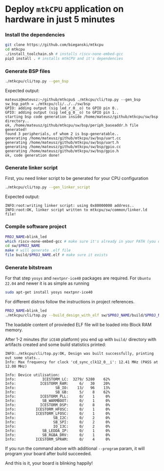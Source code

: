 # Deploy `mtkCPU` application on hardware in just 5 minutes

### Install the dependencies

```sh
git clone https://github.com/bieganski/mtkcpu
cd mtkcpu
./install_toolchain.sh # installs riscv-none-embed-gcc
pip3 install . # installs mtkCPU and it's dependencies
```

### Generate BSP files

```sh
./mtkcpu/cli/top.py --gen_bsp
```

Expected output:

```
mateusz@mateusz:~/github/mtkcpu$ ./mtkcpu/cli/top.py --gen_bsp
sw_bsp_path = ./mtkcpu/cli/../../sw/bsp
GPIO: adding output (sig led_r_0__o) to GPIO pin 0..
GPIO: adding output (sig led_g_0__o) to GPIO pin 1..
starting bsp code generation inside /home/mateusz/github/mtkcpu/sw/bsp directory..
ok, /home/mateusz/github/mtkcpu/sw/bsp/periph_baseaddr.h file generated!
found 3 peripherials, of whom 2 is bsp-generatable..
generating /home/mateusz/github/mtkcpu/sw/bsp/uart.cc
generating /home/mateusz/github/mtkcpu/sw/bsp/uart.h
generating /home/mateusz/github/mtkcpu/sw/bsp/gpio.cc
generating /home/mateusz/github/mtkcpu/sw/bsp/gpio.h
ok, code generation done!
```

### Generate linker script
First, you need linker script to be generated for your CPU configuration
```sh
./mtkcpu/cli/top.py --gen_linker_script
```

Expected output:

```
INFO:root:writing linker script: using 0x80000000 address..
INFO:root:OK, linker script written to mtkcpu/sw/common/linker.ld file!
```

### Compile software project

```sh
PROJ_NAME=blink_led
which riscv-none-embed-gcc # make sure it's already in your PATH (you downloaded and extracted it in previous step).
cd sw/$PROJ_NAME
make # will generate .elf file
file build/$PROJ_NAME.elf # make sure it exists
```

### Generate bitstream

For that step `yosys` and `nextpnr-ice40` packages are required. For `Ubuntu 22.04` and newer it is as simple as running

```sh
sudo apt-get install yosys nextpnr-ice40
```

For different distros follow the instructions in project references.

```sh
PROJ_NAME=blink_led
./mtkcpu/cli/top.py --build_design_with_elf sw/$PROJ_NAME/build/$PROJ_NAME.elf 
```

The loadable content of provieded ELF file will be loaded into Block RAM memory.

After 1-2 minutes (for `iCE40` platform) you end up with `build/` directory with 
artifacts created and some build statistics printed:

```
INFO:./mtkcpu/cli/top.py:OK, Design was built successfully, printing out some stats..
Info: Max frequency for clock 'cd_sync_clk12_0__i': 12.41 MHz (PASS at 12.00 MHz)

Info: Device utilisation:
Info:            ICESTORM_LC:  3279/ 5280    62%
Info:           ICESTORM_RAM:     6/   30    20%
Info:                  SB_IO:    13/   96    13%
Info:                  SB_GB:     5/    8    62%
Info:           ICESTORM_PLL:     0/    1     0%
Info:            SB_WARMBOOT:     0/    1     0%
Info:           ICESTORM_DSP:     0/    8     0%
Info:         ICESTORM_HFOSC:     0/    1     0%
Info:         ICESTORM_LFOSC:     0/    1     0%
Info:                 SB_I2C:     0/    2     0%
Info:                 SB_SPI:     0/    2     0%
Info:                 IO_I3C:     0/    2     0%
Info:            SB_LEDDA_IP:     0/    1     0%
Info:            SB_RGBA_DRV:     0/    1     0%
Info:         ICESTORM_SPRAM:     0/    4     0%
```

If you run the command above with additional `--program` param, it will program your board after build succeeded.

And this is it, your board is blinking happily!